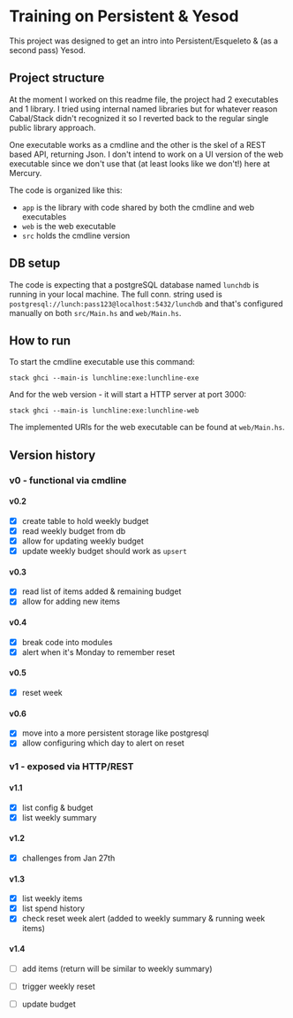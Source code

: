 # Training on Persistent & Yesod

This project was designed to get an intro into Persistent/Esqueleto & (as a second pass) Yesod.

## Project structure

At the moment I worked on this readme file, the project had 2 executables and 1 library. I tried using internal named libraries but 
for whatever reason Cabal/Stack didn't recognized it so I reverted back to the regular single public library approach.

One executable works as a cmdline and the other is the skel of a REST based API, returning Json. I don't intend to work on a UI version
of the web executable since we don't use that (at least looks like we don't!) here at Mercury.

The code is organized like this:
 * `app` is the library with code shared by both the cmdline and web executables
 * `web` is the web executable
 * `src` holds the cmdline version

## DB setup

The code is expecting that a postgreSQL database named `lunchdb` is running in your local machine. The full conn. string used is `postgresql://lunch:pass123@localhost:5432/lunchdb` and 
that's configured manually on both `src/Main.hs` and `web/Main.hs`.


## How to run

To start the cmdline executable use this command:

`stack ghci --main-is lunchline:exe:lunchline-exe` 

And for the web version - it will start a HTTP server at port 3000:

`stack ghci --main-is lunchline:exe:lunchline-web` 

The implemented URIs for the web executable can be found at `web/Main.hs`.

## Version history 

### v0 - functional via cmdline

#### v0.2
 - [x] create table to hold weekly budget 
 - [x] read weekly budget from db
 - [x] allow for updating weekly budget
 - [x] update weekly budget should work as `upsert`

#### v0.3
 - [x] read list of items added & remaining budget 
 - [x] allow for adding new items

#### v0.4
- [x] break code into modules
- [x] alert when it's Monday to remember reset

#### v0.5
 - [x] reset week

#### v0.6
- [x] move into a more persistent storage like postgresql
- [x] allow configuring which day to alert on reset

### v1 - exposed via HTTP/REST 

#### v1.1 
- [x] list config & budget 
- [x] list weekly summary

#### v1.2 
- [x] challenges from Jan 27th

#### v1.3
- [x] list weekly items
- [x] list spend history
- [x] check reset week alert  (added to weekly summary & running week items)

#### v1.4
- [ ] add items (return will be similar to weekly summary)
- [ ] trigger weekly reset 
- [ ] update budget 


